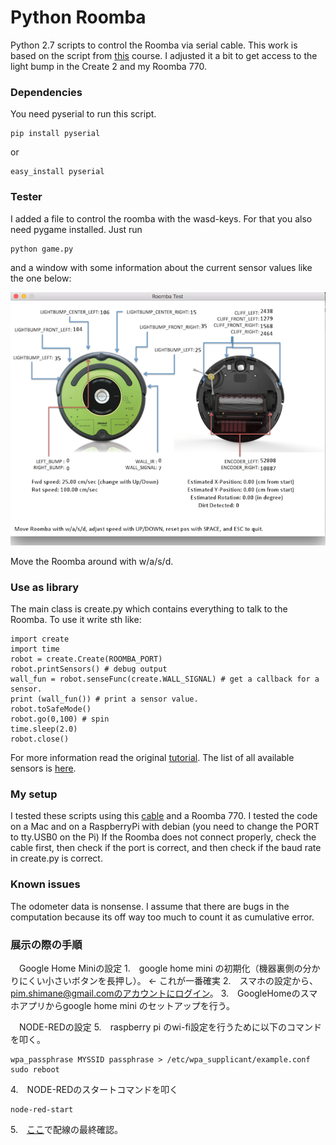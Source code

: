 # Python Roomba
Python 2.7 scripts to control the Roomba via serial cable. This work is based on the script from [this](http://cs.gmu.edu/~zduric/cs101/pmwiki.php/Main/APITutorial) course. I adjusted it a bit to get access to the light bump in the Create 2 and my Roomba 770.

### Dependencies
You need pyserial to run this script.

    pip install pyserial
    
or
    
    easy_install pyserial

### Tester
I added a file to control the roomba with the wasd-keys. For that you also need pygame installed.
Just run 

    python game.py
    
and a window with some information about the current sensor values like the one below:

![game.pu](./img/screen.png "Screenshot")

Move the Roomba around with w/a/s/d.

### Use as library

The main class is create.py which contains everything to talk to the Roomba. To use it write sth like:

    import create
    import time
    robot = create.Create(ROOMBA_PORT)
    robot.printSensors() # debug output
    wall_fun = robot.senseFunc(create.WALL_SIGNAL) # get a callback for a sensor.
    print (wall_fun()) # print a sensor value.
    robot.toSafeMode()
    robot.go(0,100) # spin
    time.sleep(2.0)
    robot.close()

For more information read the original [tutorial](http://cs.gmu.edu/~zduric/cs101/pmwiki.php/Main/APITutorial). The list of all available sensors is [here](https://github.com/martinschaef/roomba/blob/master/create.py#L70).

### My setup

I tested these scripts using this [cable](http://store.irobot.com/communication-cable-create-2/product.jsp?productId=54235746) and a Roomba 770. I tested the code on a Mac and on a RaspberryPi with debian (you need to change the PORT to tty.USB0 on the Pi) If the Roomba does not connect properly, check the cable first, then check if the port is correct, and then check if the baud rate in create.py is correct.

### Known issues

The odometer data is nonsense. I assume that there are bugs in the computation because its off way too much to count it as cumulative error.

### 展示の際の手順
　Google Home Miniの設定
1.　google home mini の初期化（機器裏側の分かりにくい小さいボタンを長押し）。 ← これが一番確実
2.　スマホの設定から、pim.shimane@gmail.comのアカウントにログイン。
3.　GoogleHomeのスマホアプリからgoogle home mini のセットアップを行う。

　NODE-REDの設定
5.　raspberry pi のwi-fi設定を行うために以下のコマンドを叩く。

    wpa_passphrase MYSSID passphrase > /etc/wpa_supplicant/example.conf
    sudo reboot

4.　NODE-REDのスタートコマンドを叩く

    node-red-start

5.　[ここ](https://karaage.hatenadiary.jp/entry/2017/05/12/073000)で配線の最終確認。
